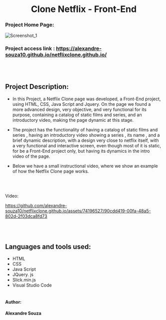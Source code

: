 <h1 align="center"> Clone Netflix - Front-End</h1>

### Project Home Page:
![Screenshot_1](https://github.com/alexandre-souza10/netflixclone.github.io/assets/74196527/6028fd68-aebc-41e8-b54f-6eb0b1557503)

### Project access link : https://alexandre-souza10.github.io/netflixclone.github.io/

<br></br>

## Project Description:
- In this Project, a Netflix Clone page was developed, a Front-End project, using HTML, CSS, Java Script and Jquery. On the page
we found a more advanced design, very objective, and very functional for its purpose, containing a catalog of static films and series,
and an introductory video, making the page dynamic at this stage.

- The project has the functionality of having a catalog of static films and series , having an introductory video showing a series , its name ,
and a brief dynamic description, with a design very close to netflix itself, with a very functional and interactive screen, even though most of it is static, for
be a Front-End project only, but having its dynamics in the intro video of the page.

- Below we have a small instructional video, where we show an example of how the Netflix Clone page works.

<br></br>

Video:

https://github.com/alexandre-souza10/netflixclone.github.io/assets/74196527/90cdd419-00fa-48a5-802d-2f03dca8fd73

<br></br>

## Languages ​​and tools used:
- HTML
- CSS
- Java Script
- JQuery. js
- Slick.min.js
- Visual Studio Code
<br></br>

#### Author: 
**Alexandre Souza**

